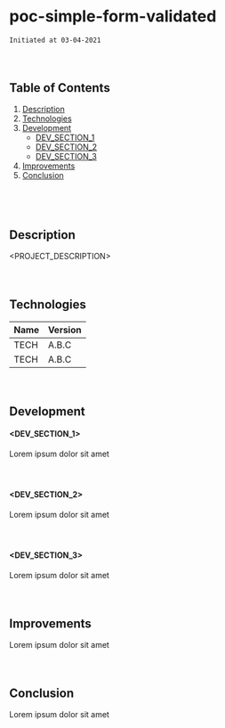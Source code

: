 # poc-simple-form-validated

`Initiated at 03-04-2021`

#### <br/>

## Table of Contents

1. [Description](#Description)
2. [Technologies](#Technologies)
3. [Development](#Development)
   - [DEV_SECTION_1](#DEV_SECTION_1)
   - [DEV_SECTION_2](#DEV_SECTION_2)
   - [DEV_SECTION_3](#DEV_SECTION_3)
4. [Improvements](#Improvements)
5. [Conclusion](#Conclusion)

#

#### <br/>

## Description

<PROJECT_DESCRIPTION>

#### <br/>

## Technologies

| Name | Version |
| ---- | ------- |
| TECH | A.B.C   |
| TECH | A.B.C   |

#### <br/>

## Development

#### **<DEV_SECTION_1>**

Lorem ipsum dolor sit amet

#### <br/>

#### **<DEV_SECTION_2>**

Lorem ipsum dolor sit amet

#### <br/>

#### **<DEV_SECTION_3>**

Lorem ipsum dolor sit amet

#### <br/>

## Improvements

Lorem ipsum dolor sit amet

#### <br/>

## Conclusion

Lorem ipsum dolor sit amet

#### <br/>
